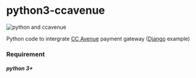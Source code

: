 # python3-ccavenue

![python and ccavenue](https://i.ibb.co/mJmFnxk/py-Cc-Untitled-1.png)


Python code to intergrate [CC Avenue](https://www.ccavenue.com/) payment gateway ([Django](https://www.djangoproject.com/) example)

### Requirement
##### python 3+




